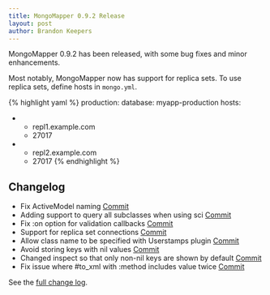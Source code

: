 ```yaml
---
title: MongoMapper 0.9.2 Release
layout: post
author: Brandon Keepers
---
```


MongoMapper 0.9.2 has been released, with some bug fixes and minor enhancements.

Most notably, MongoMapper now has support for replica sets. To use replica sets, define hosts in `mongo.yml`.

{% highlight yaml %}
production:
  database: myapp-production
  hosts:
  - - repl1.example.com
    - 27017
  - - repl2.example.com
    - 27017
{% endhighlight %}

Changelog
---------

-   Fix ActiveModel naming [Commit](https://github.com/mongomapper/mongomapper/commit/ffc62c78)
-   Adding support to query all subclasses when using sci [Commit](https://github.com/mongomapper/mongomapper/commit/d8debe91)
-   Fix :on option for validation callbacks [Commit](https://github.com/mongomapper/mongomapper/commit/b738b067)
-   Support for replica set connections [Commit](https://github.com/mongomapper/mongomapper/commit/b5c6ae83)
-   Allow class name to be specified with Userstamps plugin [Commit](https://github.com/mongomapper/mongomapper/commit/4f68bcf6)
-   Avoid storing keys with nil values [Commit](https://github.com/mongomapper/mongomapper/commit/5957d7ec)
-   Changed inspect so that only non-nil keys are shown by default [Commit](https://github.com/mongomapper/mongomapper/commit/d5c52d84)
-   Fix issue where \#to\_xml with :method includes value twice [Commit](https://github.com/mongomapper/mongomapper/commit/9c119e49)

See the [full change log](https://github.com/mongomapper/mongomapper/compare/v0.9.1...v0.9.2).
